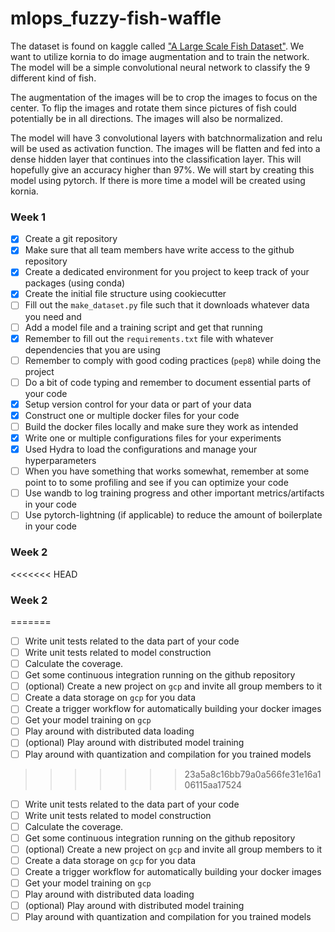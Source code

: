 # mlops_fuzzy-fish-waffle
The dataset is found on kaggle called ["A Large Scale Fish Dataset"](https://www.kaggle.com/crowww/a-large-scale-fish-dataset). 
We want to utilize kornia to do image augmentation and to train the network. The model will be a simple convolutional neural network to classify the 9 different kind of fish. 

The augmentation of the images will be to crop the images to focus on the center. To flip the images and rotate them since pictures of fish could potentially be in all directions. The images will also be normalized. 

The model will have 3 convolutional layers with batchnormalization and relu will be used as activation function. The images will be flatten and fed into a dense hidden layer that continues into the classification layer. This will hopefully give an accuracy higher than 97%. We will start by creating this model using pytorch. If there is more time a model will be created using kornia. 


### Week 1
- [x] Create a git repository
- [x] Make sure that all team members have write access to the github repository
- [x] Create a dedicated environment for you project to keep track of your packages (using conda)
- [x] Create the initial file structure using cookiecutter
- [ ] Fill out the `make_dataset.py` file such that it downloads whatever data you need and
- [ ] Add a model file and a training script and get that running
- [x] Remember to fill out the `requirements.txt` file with whatever dependencies that you are using
- [ ] Remember to comply with good coding practices (`pep8`) while doing the project
- [ ] Do a bit of code typing and remember to document essential parts of your code
- [x] Setup version control for your data or part of your data
- [x] Construct one or multiple docker files for your code
- [ ] Build the docker files locally and make sure they work as intended
- [x] Write one or multiple configurations files for your experiments
- [x] Used Hydra to load the configurations and manage your hyperparameters
- [ ] When you have something that works somewhat, remember at some point to to some profiling and see if you can optimize your code
- [ ] Use wandb to log training progress and other important metrics/artifacts in your code
- [ ] Use pytorch-lightning (if applicable) to reduce the amount of boilerplate in your code

### Week 2

<<<<<<< HEAD
### Week 2
=======
- [ ] Write unit tests related to the data part of your code
- [ ] Write unit tests related to model construction
- [ ] Calculate the coverage.
- [ ] Get some continuous integration running on the github repository
- [ ] (optional) Create a new project on `gcp` and invite all group members to it
- [ ] Create a data storage on `gcp` for you data
- [ ] Create a trigger workflow for automatically building your docker images
- [ ] Get your model training on `gcp`
- [ ] Play around with distributed data loading
- [ ] (optional) Play around with distributed model training
- [ ] Play around with quantization and compilation for you trained models
>>>>>>> 23a5a8c16bb79a0a566fe31e16a106115aa17524

- [ ] Write unit tests related to the data part of your code
- [ ] Write unit tests related to model construction
- [ ] Calculate the coverage.
- [ ] Get some continuous integration running on the github repository
- [ ] (optional) Create a new project on `gcp` and invite all group members to it
- [ ] Create a data storage on `gcp` for you data
- [ ] Create a trigger workflow for automatically building your docker images
- [ ] Get your model training on `gcp`
- [ ] Play around with distributed data loading
- [ ] (optional) Play around with distributed model training
- [ ] Play around with quantization and compilation for you trained models
